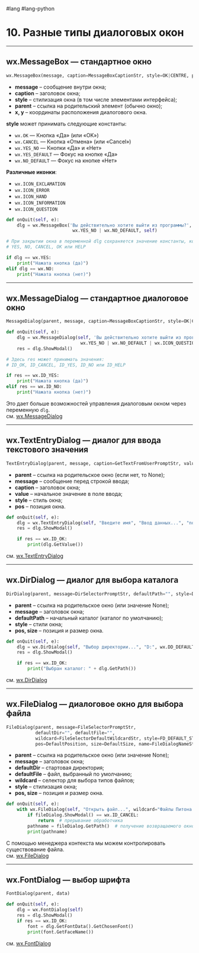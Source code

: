 #lang #lang-python 

# 10. Разные типы диалоговых окон

---
## wx.MessageBox — стандартное окно

```python
wx.MessageBox(message, caption=MessageBoxCaptionStr, style=OK|CENTRE, parent=None, x=DefaultCoord, y=DefaultCoord)
```

- **message** – сообщение внутри окна;
- **caption** – заголовок окна;
- **style** – стилизация окна (в том числе элементами интерфейса);
- **parent** – ссылка на родительский элемент (обычно окно);
- **x, y** – координаты расположения диалогового окна.

**style** может принимать следующие константы:

- `wx.OK` — Кнопка «Да» (или «OK»)
- `wx.CANCEL` — Кнопка «Отмена» (или «Cancel»)
- `wx.YES_NO` — Кнопки «Да» и «Нет»
- `wx.YES_DEFAULT` — Фокус на кнопке «Да»
- `wx.NO_DEFAULT` — Фокус на кнопке «Нет»

**Различные иконки**:

- `wx.ICON_EXCLAMATION`
- `wx.ICON_ERROR`
- `wx.ICON_HAND`
- `wx.ICON_INFORMATION`
- `wx.ICON_QUESTION`

```python
def onQuit(self, e):
    dlg = wx.MessageBox('Вы действительно хотите выйти из программы?', 'Вопрос',
                         wx.YES_NO | wx.NO_DEFAULT, self)

# При закрытии окна в переменной dlg сохраняется значение константы, которая может быть равна:
# YES, NO, CANCEL, OK или HELP

if dlg == wx.YES:
    print("Нажата кнопка (да)")
elif dlg == wx.NO: 
    print("Нажата кнопка (нет)")
```

---
## wx.MessageDialog — стандартное диалоговое окно

```python
MessageDialog(parent, message, caption=MessageBoxCaptionStr, style=OK|CENTRE, pos=DefaultPosition)
```

```python
def onQuit(self, e):
    dlg = wx.MessageDialog(self, 'Вы действительно хотите выйти из программы?', 'Вопрос',
                            wx.YES_NO | wx.NO_DEFAULT | wx.ICON_QUESTION)
    res = dlg.ShowModal()

# Здесь res может принимать значения:
# ID_OK, ID_CANCEL, ID_YES, ID_NO или ID_HELP

if res == wx.ID_YES:
    print("Нажата кнопка (да)")
elif res == wx.ID_NO:
    print("Нажата кнопка (нет)")
```

Это дает больше возможностей управления диалоговым окном через переменную `dlg`.  
см. [wx.MessageDialog](https://docs.wxpython.org/wx.MessageDialog.html)

---
## wx.TextEntryDialog — диалог для ввода текстового значения

```python
TextEntryDialog(parent, message, caption=GetTextFromUserPromptStr, value="", style=TextEntryDialogStyle, pos=DefaultPosition)
```

- **parent** – ссылка на родительское окно (если нет, то None);
- **message** – сообщение перед строкой ввода;
- **caption** – заголовок окна;
- **value** – начальное значение в поле ввода;
- **style** – стиль окна;
- **pos** – позиция окна.

```python
def onQuit(self, e):
    dlg = wx.TextEntryDialog(self, "Введите имя", "Ввод данных...", "noname")
    res = dlg.ShowModal()

    if res == wx.ID_OK:
        print(dlg.GetValue())
```

см. [wx.TextEntryDialog](https://docs.wxpython.org/wx.TextEntryDialog.html)

---
## wx.DirDialog — диалог для выбора каталога

```python
DirDialog(parent, message=DirSelectorPromptStr, defaultPath="", style=DD_DEFAULT_STYLE, pos=DefaultPosition, size=DefaultSize, name=DirDialogNameStr)
```

- **parent** – ссылка на родительское окно (или значение None);
- **message** – заголовок окна;
- **defaultPath** – начальный каталог (каталог по умолчанию);
- **style** – стили окна;
- **pos, size** – позиция и размер окна.

```python
def onQuit(self, e):
    dlg = wx.DirDialog(self, "Выбор директории...", "D:", wx.DD_DEFAULT_STYLE | wx.DD_DIR_MUST_EXIST)
    res = dlg.ShowModal()

    if res == wx.ID_OK:
        print("Выбран каталог: " + dlg.GetPath())
```

см. [wx.DirDialog](https://docs.wxpython.org/wx.DirDialog.html)

---
## wx.FileDialog — диалоговое окно для выбора файла

```python
FileDialog(parent, message=FileSelectorPromptStr,
           defaultDir="", defaultFile="",
           wildcard=FileSelectorDefaultWildcardStr, style=FD_DEFAULT_STYLE,
           pos=DefaultPosition, size=DefaultSize, name=FileDialogNameStr)
```

- **parent** – ссылка на родительское окно (или значение None);
- **message** – заголовок окна;
- **defaultDir** – стартовая директория;
- **defaultFile** – файл, выбранный по умолчанию;
- **wildcard** – селектор для выбора типов файлов;
- **style** – стилизация окна;
- **pos, size** – позиция и размер окна.

```python
def onQuit(self, e):
    with wx.FileDialog(self, "Открыть файл...", wildcard="Файлы Питона (*.py)|*.py", style=wx.FD_OPEN | wx.FD_FILE_MUST_EXIST) as fileDialog:
        if fileDialog.ShowModal() == wx.ID_CANCEL:
            return  # прерывание обработчика
        pathname = fileDialog.GetPath()  # получение возвращаемого окном пути к файлу
        print(pathname)
```

С помощью менеджера контекста мы можем контролировать существование файла.  
см. [wx.FileDialog](https://docs.wxpython.org/wx.FileDialog.html)

---
## wx.FontDialog — выбор шрифта

```python
FontDialog(parent, data)
```

```python
def onQuit(self, e):
    dlg = wx.FontDialog(self)
    res = dlg.ShowModal()
    if res == wx.ID_OK:
        font = dlg.GetFontData().GetChosenFont()
        print(font.GetFaceName())
```

см. [wx.FontDialog](https://docs.wxpython.org/wx.FontDialog.html)
